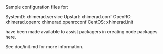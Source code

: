 Sample configuration files for:

SystemD: xhimerad.service
Upstart: xhimerad.conf
OpenRC:  xhimerad.openrc
         xhimerad.openrcconf
CentOS:  xhimerad.init

have been made available to assist packagers in creating node packages here.

See doc/init.md for more information.
